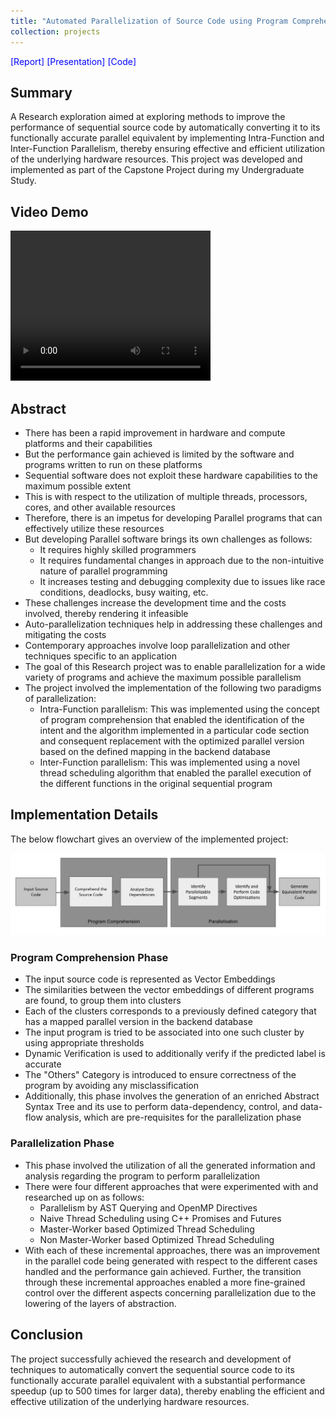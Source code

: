 ```yaml
---
title: "Automated Parallelization of Source Code using Program Comprehension"
collection: projects
---
```


<style>
  video:target
  {
    outline:none;
    border:none;
  }

  a 
  {
    color: blue;
    text-decoration: none;
  }
</style>

<a style="text-decoration: none;" href="/files/Capstone_Project_Report.pdf">[Report]</a>
<a style="text-decoration: none;" href="/files/Capstone_Project_Presentation.pdf">[Presentation]</a>
<a style="text-decoration: none;" href="https://github.com/Spielerr/Automated-Parallelization-of-Source-Code-using-Program-Comprehension">[Code]</a>

## Summary

A Research exploration aimed at exploring methods to improve the performance of sequential source code by automatically converting it to its functionally accurate parallel equivalent by implementing Intra-Function and Inter-Function Parallelism, thereby ensuring effective and efficient utilization of the underlying hardware resources. This project was developed and implemented as part of the Capstone Project during my Undergraduate Study.

## Video Demo
  
<video id="Capstone_video_demo" width="320" height="240" controls>
   <source src="/videos/Capstone_Project_Demo.mp4" type="video/mp4">
Your browser does not support the video tag.
</video>

## Abstract

 * There has been a rapid improvement in hardware and compute platforms and their capabilities
 * But the performance gain achieved is limited by the software and programs written to run on these platforms
 * Sequential software does not exploit these hardware capabilities to the maximum possible extent
 * This is with respect to the utilization of multiple threads, processors, cores, and other available resources
 * Therefore, there is an impetus for developing Parallel programs that can effectively utilize these resources
 * But developing Parallel software brings its own challenges as follows:
    * It requires highly skilled programmers
    * It requires fundamental changes in approach due to the non-intuitive nature of parallel programming
    * It increases testing and debugging complexity due to issues like race conditions, deadlocks, busy waiting, etc.
 * These challenges increase the development time and the costs involved, thereby rendering it infeasible
 * Auto-parallelization techniques help in addressing these challenges and mitigating the costs
 * Contemporary approaches involve loop parallelization and other techniques specific to an application
 * The goal of this Research project was to enable parallelization for a wide variety of programs and achieve the maximum possible parallelism
 * The project involved the implementation of the following two paradigms of parallelization:
    * Intra-Function parallelism: This was implemented using the concept of program comprehension that enabled the identification of the intent and the algorithm implemented in a particular code section and consequent replacement with the optimized parallel version based on the defined mapping in the backend database
    * Inter-Function parallelism: This was implemented using a novel thread scheduling algorithm that enabled the parallel execution of the different functions in the original sequential program


## Implementation Details

The below flowchart gives an overview of the implemented project:

<img src='/images/Capstone_Project_Overview.png'>

### Program Comprehension Phase
 * The input source code is represented as Vector Embeddings
 * The similarities between the vector embeddings of different programs are found, to group them into clusters
 * Each of the clusters corresponds to a previously defined category that has a mapped parallel version in the backend database
 * The input program is tried to be associated into one such cluster by using appropriate thresholds
 * Dynamic Verification is used to additionally verify if the predicted label is accurate
 * The "Others" Category is introduced to ensure correctness of the program by avoiding any misclassification
 * Additionally, this phase involves the generation of an enriched Abstract Syntax Tree and its use to perform data-dependency, control, and data-flow analysis, which are pre-requisites for the parallelization phase

### Parallelization Phase
 * This phase involved the utilization of all the generated information and analysis regarding the program to perform parallelization
 * There were four different approaches that were experimented with and researched up on as follows:
    * Parallelism by AST Querying and OpenMP Directives
    * Naive Thread Scheduling using C++ Promises and Futures
    * Master-Worker based Optimized Thread Scheduling
    * Non Master-Worker based Optimized Thread Scheduling
 * With each of these incremental approaches, there was an improvement in the parallel code being generated with respect to the different cases handled and the performance gain achieved. Further, the transition through these incremental approaches enabled a more fine-grained control over the different aspects concerning parallelization due to the lowering of the layers of abstraction.

## Conclusion

The project successfully achieved the research and development of techniques to automatically convert the sequential source code to its functionally accurate parallel equivalent with a substantial performance speedup (up to 500 times for larger data), thereby enabling the efficient and effective utilization of the underlying hardware resources.
